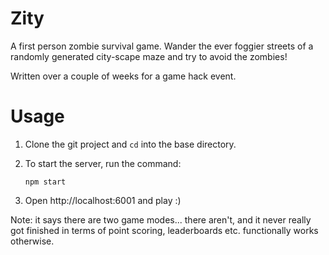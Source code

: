 # Zity

A first person zombie survival game. Wander the ever foggier streets of a randomly generated city-scape maze and try to avoid the zombies!

Written over a couple of weeks for a game hack event.

# Usage

1. Clone the git project and `cd` into the base directory.

2. To start the server, run the command:
    ```
    npm start
    ```
3. Open http://localhost:6001 and play :)

Note: it says there are two game modes... there aren't, and it never really got finished in terms of point scoring, leaderboards etc. functionally works otherwise.
